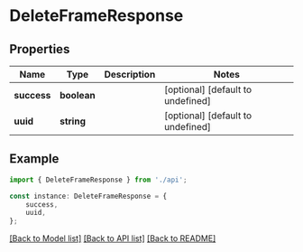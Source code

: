 # DeleteFrameResponse


## Properties

Name | Type | Description | Notes
------------ | ------------- | ------------- | -------------
**success** | **boolean** |  | [optional] [default to undefined]
**uuid** | **string** |  | [optional] [default to undefined]

## Example

```typescript
import { DeleteFrameResponse } from './api';

const instance: DeleteFrameResponse = {
    success,
    uuid,
};
```

[[Back to Model list]](../README.md#documentation-for-models) [[Back to API list]](../README.md#documentation-for-api-endpoints) [[Back to README]](../README.md)

